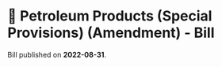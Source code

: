 # 📄  Petroleum Products (Special Provisions) (Amendment) - Bill

Bill published on **2022-08-31**.


